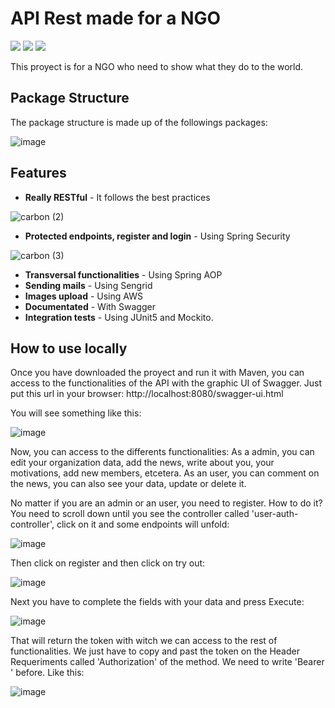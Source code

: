 # API Rest made for a NGO 
![](https://img.shields.io/github/languages/top/maxif96/ONG-Project)
![](https://img.shields.io/tokei/lines/github/maxif96/ONG-Project)
![](https://img.shields.io/github/last-commit/maxif96/ONG-Project?style=plastic)


This proyect is for a NGO who need to show what they do to the world.

## Package Structure

The package structure is made up of the followings packages:

![image](https://user-images.githubusercontent.com/87986166/189927036-096b4e5d-6d52-4898-821c-2551117082ad.png)


## Features

- **Really RESTful** - It follows the best practices

![carbon (2)](https://user-images.githubusercontent.com/87986166/189948701-4aa0a3fa-f917-492d-b267-5848f65897dc.png)

- **Protected endpoints, register and login** - Using Spring Security

![carbon (3)](https://user-images.githubusercontent.com/87986166/189949376-a841922e-3eae-463f-8be5-0699b1111343.png)

- **Transversal functionalities** - Using Spring AOP
- **Sending mails** - Using Sengrid
- **Images upload** - Using AWS
- **Documentated** - With Swagger
- **Integration tests** - Using JUnit5 and Mockito.

## How to use locally

Once you have downloaded the proyect and run it with Maven, you can access to the functionalities of the API with the graphic UI of Swagger.
Just put this url in your browser: http://localhost:8080/swagger-ui.html

You will see something like this:

![image](https://user-images.githubusercontent.com/87986166/189940857-91ca3f7e-8d96-4f6b-9a36-d59f5d321efe.png)

Now, you can access to the differents functionalities: As a admin, you can edit your organization data, add the news, write about you, your motivations, add new members, etcetera. As an user, you can comment on the news, you can also see your data, update or delete it. 

No matter if you are an admin or an user, you need to register. How to do it?
You need to scroll down until you see the controller called 'user-auth-controller', click on it and some endpoints will unfold:

![image](https://user-images.githubusercontent.com/87986166/189944818-47adeca5-a4d0-490d-be6e-44bfffaeaeb5.png)

Then click on register and then click on try out: 

![image](https://user-images.githubusercontent.com/87986166/189945193-a788c9d5-39fb-49af-99f8-4c7d369493a5.png)

Next you have to complete the fields with your data and press Execute:

![image](https://user-images.githubusercontent.com/87986166/189945857-c1fb72f3-637a-450a-a5d9-17597dda7edc.png)

That will return the token with witch we can access to the rest of functionalities. We just have to copy and past the token on the Header Requeriments called 'Authorization' of the method. We need to write 'Bearer ' before. Like this:

![image](https://user-images.githubusercontent.com/87986166/189947397-c2c69527-fc8d-428c-b136-6778cb470773.png)



